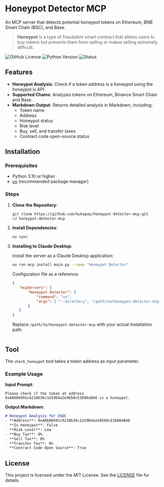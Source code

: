    # Honeypot Detector MCP

An MCP server that detects potential honeypot tokens on Ethereum, BNB Smart Chain (BSC), and Base.

> **Honeypot** is a type of fraudulent smart contract that allows users to buy tokens but prevents them from selling or makes selling extremely difficult.

![GitHub License](https://img.shields.io/github/license/kukapay/honeypot-detector-mcp)
![Python Version](https://img.shields.io/badge/python-3.10%2B-blue)
![Status](https://img.shields.io/badge/status-active-brightgreen.svg)

## Features

- **Honeypot Analysis**: Check if a token address is a honeypot using the honeypot.is API.
- **Supported Chains**: Analyzes tokens on Ethereum, Binance Smart Chain and Base.
- **Markdown Output**: Returns detailed analysis in Markdown, including:
  - Token name
  - Address
  - Honeypot status
  - Risk level
  - Buy, sell, and transfer taxes
  - Contract code open-source status

## Installation

### Prerequisites

- Python 3.10 or higher
- [uv](https://github.com/astral-sh/uv) (recommended package manager)

### Steps

1. **Clone the Repository**:
   ```bash
   git clone https://github.com/kukapay/honeypot-detector-mcp.git
   cd honeypot-detector-mcp
   ```

2. **Install Dependencies**:
   ```bash
   uv sync
   ```

3. **Installing to Claude Desktop**:

    Install the server as a Claude Desktop application:
    ```bash
    uv run mcp install main.py --name "Honeypot Detector"
    ```

    Configuration file as a reference:

    ```json
    {
       "mcpServers": {
           "Honeypot Detector": {
               "command": "uv",
               "args": [ "--directory", "/path/to/honeypot-detector-mcp", "run", "main.py" ]
           }
       }
    }
    ```
    Replace `/path/to/honeypot-detector-mcp` with your actual installation path.
   ```

## Tool

The `check_honeypot` tool takes a token address as input parameter.

### Example Usage

**Input Prompt**:
```
Please check if the token at address 0xA0b86991c6218b36c1d19D4a2e9Eb0cE3606eB48 is a honeypot.
```

**Output Markdown**:
```markdown
# Honeypot Analysis for USDC
- **Address**: 0xA0b86991c6218b36c1d19D4a2e9Eb0cE3606eB48
- **Is Honeypot**: False
- **Risk Level**: Low
- **Buy Tax**: 0%
- **Sell Tax**: 0%
- **Transfer Tax**: 0%
- **Contract Code Open Source**: True
```

## License

This project is licensed under the MIT License. See the [LICENSE](LICENSE) file for details.
